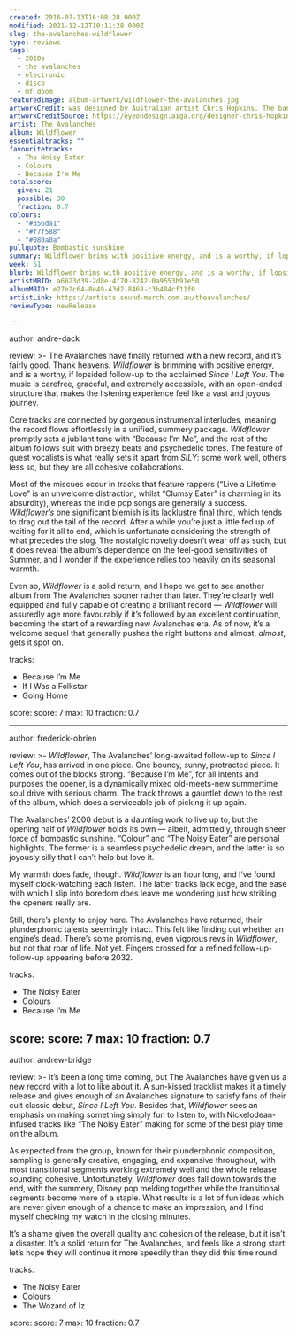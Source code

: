```yaml
---
created: 2016-07-13T16:08:28.000Z
modified: 2021-12-12T10:11:28.000Z
slug: the-avalanches-wildflower
type: reviews
tags:
  - 2010s
  - the avalanches
  - electronic
  - disco
  - mf doom
featuredimage: album-artwork/wildflower-the-avalanches.jpg
artworkCredit: was designed by Australian artist Chris Hopkins. The band contacted Hopkins a decade before the album was released, and the concept evolved over the years alongside the album. ‘There are versions and versions and versions of the album cover and the animations that are not like the final one,’ Hopkins said, ‘with different music and different visuals — but they just weren’t right.’
artworkCreditSource: https://eyeondesign.aiga.org/designer-chris-hopkins-spent-a-decade-working-on-the-avalanches-album-art/
artist: The Avalanches
album: Wildflower
essentialtracks: ""
favouritetracks:
  - The Noisy Eater
  - Colours
  - Because I'm Me
totalscore:
  given: 21
  possible: 30
  fraction: 0.7
colours:
  - "#356da1"
  - "#f7f588"
  - "#080a0a"
pullquote: Bombastic sunshine
summary: Wildflower brims with positive energy, and is a worthy, if lopsided follow-up to the acclaimed Since I Left You. The music is carefree, graceful, and extremely accessible, with an open-ended structure that makes the listening experience feel like a vast and joyous journey.
week: 61
blurb: Wildflower brims with positive energy, and is a worthy, if lopsided follow-up to Since I Left You. The music is carefree, graceful, and extremely accessible.
artistMBID: a6623d39-2d8e-4f70-8242-0a9553b91e50
albumMBID: e27e2c64-8e49-43d2-8468-c3b484cf11f0
artistLink: https://artists.sound-merch.com.au/theavalanches/
reviewType: newRelease

---
```


author: andre-dack

review: >-
  The Avalanches have finally returned with a new record, and it’s fairly good. Thank heavens. *Wildflower* is brimming with positive energy, and is a worthy, if lopsided follow-up to the acclaimed *Since I Left You*. The music is carefree, graceful, and extremely accessible, with an open-ended structure that makes the listening experience feel like a vast and joyous journey.
  
  Core tracks are connected by gorgeous instrumental interludes, meaning the record flows effortlessly in a unified, summery package. *Wildflower* promptly sets a jubilant tone with “Because I’m Me”, and the rest of the album follows suit with breezy beats and psychedelic tones. The feature of guest vocalists is what really sets it apart from *SILY*: some work well, others less so, but they are all cohesive collaborations. 
  
  Most of the miscues occur in tracks that feature rappers (“Live a Lifetime Love” is an unwelcome distraction, whilst “Clumsy Eater” is charming in its absurdity), whereas the indie pop songs are generally a success. *Wildflower’s* one significant blemish is its lacklustre final third, which tends to drag out the tail of the record. After a while you’re just a little fed up of waiting for it all to end, which is unfortunate considering the strength of what precedes the slog. The nostalgic novelty doesn’t wear off as such, but it does reveal the album’s dependence on the feel-good sensitivities of Summer, and I wonder if the experience relies too heavily on its seasonal warmth.
  
  Even so, *Wildflower* is a solid return, and I hope we get to see another album from The Avalanches sooner rather than later. They’re clearly well equipped and fully capable of creating a brilliant record — *Wildflower* will assuredly age more favourably if it’s followed by an excellent continuation, becoming the start of a rewarding new Avalanches era. As of now, it’s a welcome sequel that generally pushes the right buttons and almost, *almost*, gets it spot on.

tracks:
  - Because I’m Me
  - ­If I Was a Folkstar
  - ­Going Home

score:
  score: 7
  max: 10
  fraction: 0.7

---
author: frederick-obrien

review: >-
  *Wildflower*, The Avalanches’ long-awaited follow-up to *Since I Left You*, has arrived in one piece. One bouncy, sunny, protracted piece. It comes out of the blocks strong. “Because I’m Me”, for all intents and purposes the opener, is a dynamically mixed old-meets-new summertime soul drive with serious charm. The track throws a gauntlet down to the rest of the album, which does a serviceable job of picking it up again. 
  
  The Avalanches’ 2000 debut is a daunting work to live up to, but the opening half of *Wildflower* holds its own — albeit, admittedly, through sheer force of bombastic sunshine. “Colour” and “The Noisy Eater” are personal highlights. The former is a seamless psychedelic dream, and the latter is so joyously silly that I can’t help but love it. 
  
  My warmth does fade, though. *Wildflower* is an hour long, and I’ve found myself clock-watching each listen. The latter tracks lack edge, and the ease with which I slip into boredom does leave me wondering just how striking the openers really are. 
  
  Still, there’s plenty to enjoy here. The Avalanches have returned, their plunderphonic talents seemingly intact. This felt like finding out whether an engine’s dead. There’s some promising, even vigorous revs in *Wildflower*, but not that roar of life. Not yet. Fingers crossed for a refined follow-up-follow-up appearing before 2032.

tracks:
  - The Noisy Eater
  - ­Colours
  - ­Because I’m Me

score:
  score: 7
  max: 10
  fraction: 0.7
---
author: andrew-bridge

review: >-
  It’s been a long time coming, but The Avalanches have given us a new record with a lot to like about it. A sun-kissed tracklist makes it a timely release and gives enough of an Avalanches signature to satisfy fans of their cult classic debut, *Since I Left You*. Besides that, *Wildflower* sees an emphasis on making something simply fun to listen to, with Nickelodean-infused tracks like “The Noisy Eater” making for some of the best play time on the album. 
  
  As expected from the group, known for their plunderphonic composition, sampling is generally creative, engaging, and expansive throughout, with most transitional segments working extremely well and the whole release sounding cohesive. Unfortunately, *Wildflower* does fall down towards the end, with the summery, Disney pop melding together while the transitional segments become more of a staple. What results is a lot of fun ideas which are never given enough of a chance to make an impression, and I find myself checking my watch in the closing minutes. 
  
  It’s a shame given the overall quality and cohesion of the release, but it isn’t a disaster. It’s a solid return for The Avalanches, and feels like a strong start: let’s hope they will continue it more speedily than they did this time round.

tracks:
  - The Noisy Eater
  - ­Colours
  - ­The Wozard of Iz

score:
  score: 7
  max: 10
  fraction: 0.7
